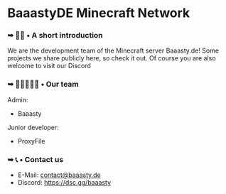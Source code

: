 # BaaastyDE Minecraft Network



### ➥ 🙋‍♀️ • A short introduction
We are the development team of the Minecraft server Baaasty.de! Some projects we share publicly here, so check it out. Of course you are also welcome to visit our Discord


### ➥ 👩🏼‍🤝‍🧑🏼 • Our team
Admin:
- Baaasty

Junior developer:
- ProxyFile


### ➥ 📞 • Contact us
- E-Mail: contact@baaasty.de
- Discord: https://dsc.gg/baaasty
